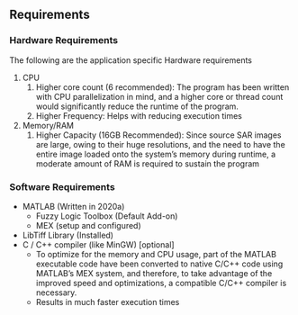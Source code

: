 ## Requirements
### Hardware Requirements
The following are the application specific Hardware requirements
1. CPU
    1. Higher core count (6 recommended): The program has been written with CPU parallelization in mind, and a higher core or thread count would significantly reduce the runtime of the program.
    2. Higher Frequency: Helps with reducing execution times
2. Memory/RAM
    1. Higher Capacity (16GB Recommended): Since source SAR images are large, owing to their huge resolutions, and the need to have the entire image loaded onto the system’s memory during runtime, a moderate amount of RAM is required to sustain the program

### Software Requirements
- MATLAB (Written in 2020a)
    - Fuzzy Logic Toolbox (Default Add-on)
    - MEX (setup and configured)
- LibTiff Library (Installed)
- C / C++ compiler (like MinGW) [optional]
    - To optimize for the memory and CPU usage, part of the MATLAB executable code have been converted to native C/C++ code using MATLAB’s MEX system, and therefore, to take advantage of the improved speed and optimizations, a compatible C/C++ compiler is necessary.
    - Results in much faster execution times
